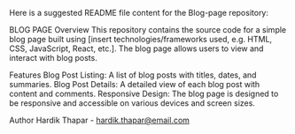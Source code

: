 Here is a suggested README file content for the Blog-page repository:

BLOG PAGE
Overview
This repository contains the source code for a simple blog page built using [insert technologies/frameworks used, e.g. HTML, CSS, JavaScript, React, etc.]. The blog page allows users to view and interact with blog posts.

Features
Blog Post Listing: A list of blog posts with titles, dates, and summaries.
Blog Post Details: A detailed view of each blog post with content and comments.
Responsive Design: The blog page is designed to be responsive and accessible on various devices and screen sizes.

Author
Hardik Thapar - hardik.thapar@email.com
